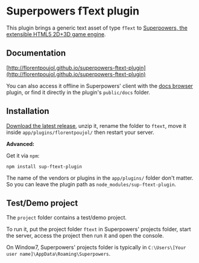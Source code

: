 # Superpowers fText plugin

This plugin brings a generic text asset of type `fText` to [Superpowers, the extensible HTML5 2D+3D game engine](http://sparklinlabs.com).

## Documentation

[http://florentpoujol.github.io/superpowers-ftext-plugin](http://florentpoujol.github.io/superpowers-ftext-plugin)

You can also access it offline in Superpowers' client with the [docs browser](https://github.com/florentpoujol/superpowers-docs-browser-plugin) plugin, or find it directly in the plugin's `public/docs` folder.

## Installation

[Download the latest release](https://github.com/florentpoujol/superpowers-ftext-plugin/releases), unzip it, rename the folder to `ftext`, move it inside `app/plugins/florentpoujol/` then restart your server.

__Advanced:__

Get it via `npm`:

    npm install sup-ftext-plugin

The name of the vendors or plugins in the `app/plugins/` folder don't matter.  
So you can leave the plugin path as `node_modules/sup-ftext-plugin`.

## Test/Demo project

The `project` folder contains a test/demo project.  

To run it, put the project folder `ftext` in Superpowers' projects folder, start the server, access the project then run it and open the console.

On Window7, Superpowers' projects folder is typically in `C:\Users\[Your user name]\AppData\Roaming\Superpowers`.
